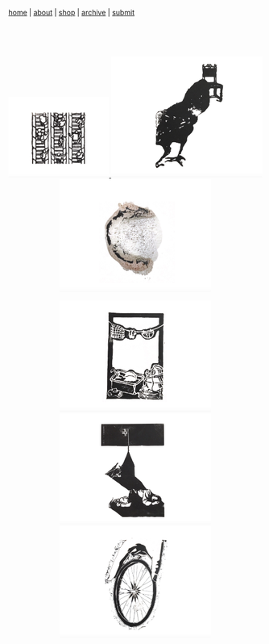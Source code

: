 [home](index.md) | [about](about.md)  |  [shop](shop.md)  |  [archive](archive.md)  |  [submit](submit.md)
  

<br>
<br>
<br>      
<p align="center">
  <a href="issuesix.html">
    <img src="pictures/wg6icon.png" alt="Issue Six" width="200"/>
  </a>
  <a href="issues/issuefive.html">
    <img src="pictures/wg5icon.png" alt="Issue Five" width="300"/>
  </a>
  <a href="issuefour.html">
    <img src="pictures/wg4icon.png" alt="Issue Four" width="300"/>
  </a>
</p>

<p align="center">
  <a href="issuethree.html">
    <img src="pictures/wg3icon.png" alt="Issue Six" width="300"/>
  </a>
  <a href="issuetwo.html">
    <img src="pictures/wg2icon.png" alt="Issue Five" width="300"/>
  </a>
  <a href="issues/issueone.html">
    <img src="pictures/wg1icon.png" alt="Issue Four" width="300"/>
  </a>
</p>
